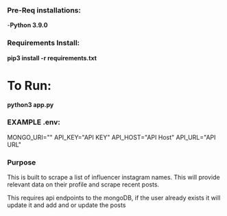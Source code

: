 ### Pre-Req installations:
-**Python 3.9.0**

### Requirements Install:

**pip3 install -r requirements.txt**

# To Run:
**python3 app.py**



### EXAMPLE .env:

MONGO_URI="<MONGO URI HERE>"
API_KEY="API KEY"
API_HOST="API Host"
API_URL="API URL"

### Purpose
This is built to scrape a list of influencer instagram names. This will provide relevant data on their profile and scrape recent posts.

This requires api endpoints to the mongoDB, if the user already exists it will update it and add and or update the posts
